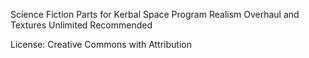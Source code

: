 Science Fiction Parts for Kerbal Space Program
Realism Overhaul and Textures Unlimited Recommended

License: Creative Commons with Attribution
